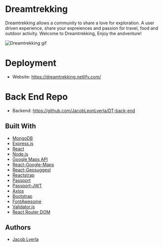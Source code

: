 # Dreamtrekking
  Dreamtrekking allows a community to share a love for exploration.
  A user driven experience, share your expreiences and passion for travel, food and outdoor activity.
  Welcome to Dreamtrekking, Enjoy the andventure!
 
    
![Dreamtrekking gif](https://media.giphy.com/media/2hgcLrn3k9Cl7lcAsE/giphy.gif)

# Deployment
* Website: https://dreamtrekking.netlify.com/
# Back End Repo
* Backend: https://github.com/JacobLeonLyerla/DT-back-end

## Built With
* [MongoDB](https://www.mongodb.com/what-is-mongodb) 
* [Express.js](https://expressjs.com/)
* [React](https://reactjs.org/) 
* [Node.js](https://nodejs.org/en/about/) 
* [Google Maps API](https://developers.google.com/maps/documentation/)
* [React-Google-Maps](https://www.npmjs.com/package/google-map-react)
* [React-Geosuggest](http://ubilabs.github.io/react-geosuggest/)
* [Reactstrap](https://reactstrap.github.io/)
* [Passport](http://www.passportjs.org/) 
* [Passport-JWT](https://www.npmjs.com/package/passport-jwt) 
* [Axios](https://github.com/axios/axios) 
* [Bootstrap](https://getbootstrap.com/) 
* [FontAwesome](https://fontawesome.com/v4.7.0/icons/) 
* [Validator.js](https://www.npmjs.com/package/validator) 
* [React Router DOM](https://www.npmjs.com/package/react-router-dom) 


## Authors
* [Jacob Lyerla](https://www.linkedin.com/in/jacob-lyerla)
